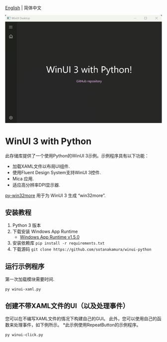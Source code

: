 [English](README.md) | 简体中文

![](./img.jpg)

# WinUI 3 with Python

此存储库提供了一个使用Python的WinUI 3示例。示例程序具有以下功能：

* 加载XAML文件以布局UI组件.
* 使用Fluent Design System支持WinUI 3控件.
* Mica 应用.
* 适应高分辨率DPI显示器.

[py-win32more](https://github.com/ynkdir/py-win32more) 用于为 WinUI 3 生成 “win32more”.

## 安装教程

1. Python 3 版本
2. 下载安装 Windows App Runtime
   * [Windows App Runtime v1.5.0](https://learn.microsoft.com/en-us/windows/apps/windows-app-sdk/downloads)
3. 安装依赖库
```pip install -r requirements.txt```
4. 下载源码
```git clone https://github.com/sotanakamura/winui-python```

## 运行示例程序

第一次加载模块需要时间.

```
py winui-xaml.py
```

## 创建不带XAML文件的UI（以及处理事件）

您可以在不编写XAML文件的情况下构建自己的GUI。
此外，您可以使用自己的函数来处理事件，如下例所示。
\*此示例使用RepeatButton的示例程序。

```
py winui-click.py
```